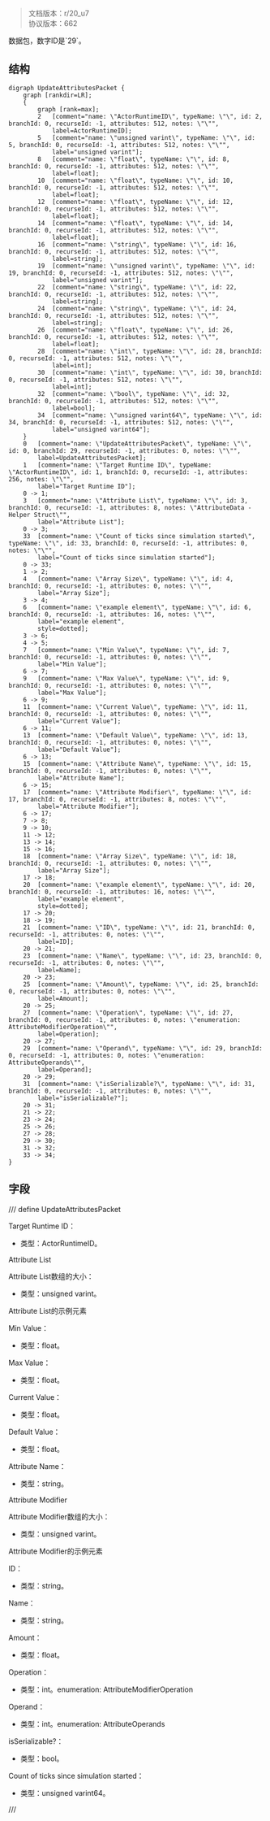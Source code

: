 # <!-- md:samp UpdateAttributesPacket -->

> 文档版本：r/20_u7<br/>协议版本：662

<!-- md:samp UpdateAttributesPacket -->数据包，数字ID是`29`。

## 结构

```viz
digraph UpdateAttributesPacket {
	graph [rankdir=LR];
	{
		graph [rank=max];
		2	[comment="name: \"ActorRuntimeID\", typeName: \"\", id: 2, branchId: 0, recurseId: -1, attributes: 512, notes: \"\"",
			label=ActorRuntimeID];
		5	[comment="name: \"unsigned varint\", typeName: \"\", id: 5, branchId: 0, recurseId: -1, attributes: 512, notes: \"\"",
			label="unsigned varint"];
		8	[comment="name: \"float\", typeName: \"\", id: 8, branchId: 0, recurseId: -1, attributes: 512, notes: \"\"",
			label=float];
		10	[comment="name: \"float\", typeName: \"\", id: 10, branchId: 0, recurseId: -1, attributes: 512, notes: \"\"",
			label=float];
		12	[comment="name: \"float\", typeName: \"\", id: 12, branchId: 0, recurseId: -1, attributes: 512, notes: \"\"",
			label=float];
		14	[comment="name: \"float\", typeName: \"\", id: 14, branchId: 0, recurseId: -1, attributes: 512, notes: \"\"",
			label=float];
		16	[comment="name: \"string\", typeName: \"\", id: 16, branchId: 0, recurseId: -1, attributes: 512, notes: \"\"",
			label=string];
		19	[comment="name: \"unsigned varint\", typeName: \"\", id: 19, branchId: 0, recurseId: -1, attributes: 512, notes: \"\"",
			label="unsigned varint"];
		22	[comment="name: \"string\", typeName: \"\", id: 22, branchId: 0, recurseId: -1, attributes: 512, notes: \"\"",
			label=string];
		24	[comment="name: \"string\", typeName: \"\", id: 24, branchId: 0, recurseId: -1, attributes: 512, notes: \"\"",
			label=string];
		26	[comment="name: \"float\", typeName: \"\", id: 26, branchId: 0, recurseId: -1, attributes: 512, notes: \"\"",
			label=float];
		28	[comment="name: \"int\", typeName: \"\", id: 28, branchId: 0, recurseId: -1, attributes: 512, notes: \"\"",
			label=int];
		30	[comment="name: \"int\", typeName: \"\", id: 30, branchId: 0, recurseId: -1, attributes: 512, notes: \"\"",
			label=int];
		32	[comment="name: \"bool\", typeName: \"\", id: 32, branchId: 0, recurseId: -1, attributes: 512, notes: \"\"",
			label=bool];
		34	[comment="name: \"unsigned varint64\", typeName: \"\", id: 34, branchId: 0, recurseId: -1, attributes: 512, notes: \"\"",
			label="unsigned varint64"];
	}
	0	[comment="name: \"UpdateAttributesPacket\", typeName: \"\", id: 0, branchId: 29, recurseId: -1, attributes: 0, notes: \"\"",
		label=UpdateAttributesPacket];
	1	[comment="name: \"Target Runtime ID\", typeName: \"ActorRuntimeID\", id: 1, branchId: 0, recurseId: -1, attributes: 256, notes: \"\"",
		label="Target Runtime ID"];
	0 -> 1;
	3	[comment="name: \"Attribute List\", typeName: \"\", id: 3, branchId: 0, recurseId: -1, attributes: 8, notes: \"AttributeData - Helper Struct\"",
		label="Attribute List"];
	0 -> 3;
	33	[comment="name: \"Count of ticks since simulation started\", typeName: \"\", id: 33, branchId: 0, recurseId: -1, attributes: 0, notes: \"\"",
		label="Count of ticks since simulation started"];
	0 -> 33;
	1 -> 2;
	4	[comment="name: \"Array Size\", typeName: \"\", id: 4, branchId: 0, recurseId: -1, attributes: 0, notes: \"\"",
		label="Array Size"];
	3 -> 4;
	6	[comment="name: \"example element\", typeName: \"\", id: 6, branchId: 0, recurseId: -1, attributes: 16, notes: \"\"",
		label="example element",
		style=dotted];
	3 -> 6;
	4 -> 5;
	7	[comment="name: \"Min Value\", typeName: \"\", id: 7, branchId: 0, recurseId: -1, attributes: 0, notes: \"\"",
		label="Min Value"];
	6 -> 7;
	9	[comment="name: \"Max Value\", typeName: \"\", id: 9, branchId: 0, recurseId: -1, attributes: 0, notes: \"\"",
		label="Max Value"];
	6 -> 9;
	11	[comment="name: \"Current Value\", typeName: \"\", id: 11, branchId: 0, recurseId: -1, attributes: 0, notes: \"\"",
		label="Current Value"];
	6 -> 11;
	13	[comment="name: \"Default Value\", typeName: \"\", id: 13, branchId: 0, recurseId: -1, attributes: 0, notes: \"\"",
		label="Default Value"];
	6 -> 13;
	15	[comment="name: \"Attribute Name\", typeName: \"\", id: 15, branchId: 0, recurseId: -1, attributes: 0, notes: \"\"",
		label="Attribute Name"];
	6 -> 15;
	17	[comment="name: \"Attribute Modifier\", typeName: \"\", id: 17, branchId: 0, recurseId: -1, attributes: 8, notes: \"\"",
		label="Attribute Modifier"];
	6 -> 17;
	7 -> 8;
	9 -> 10;
	11 -> 12;
	13 -> 14;
	15 -> 16;
	18	[comment="name: \"Array Size\", typeName: \"\", id: 18, branchId: 0, recurseId: -1, attributes: 0, notes: \"\"",
		label="Array Size"];
	17 -> 18;
	20	[comment="name: \"example element\", typeName: \"\", id: 20, branchId: 0, recurseId: -1, attributes: 16, notes: \"\"",
		label="example element",
		style=dotted];
	17 -> 20;
	18 -> 19;
	21	[comment="name: \"ID\", typeName: \"\", id: 21, branchId: 0, recurseId: -1, attributes: 0, notes: \"\"",
		label=ID];
	20 -> 21;
	23	[comment="name: \"Name\", typeName: \"\", id: 23, branchId: 0, recurseId: -1, attributes: 0, notes: \"\"",
		label=Name];
	20 -> 23;
	25	[comment="name: \"Amount\", typeName: \"\", id: 25, branchId: 0, recurseId: -1, attributes: 0, notes: \"\"",
		label=Amount];
	20 -> 25;
	27	[comment="name: \"Operation\", typeName: \"\", id: 27, branchId: 0, recurseId: -1, attributes: 0, notes: \"enumeration: AttributeModifierOperation\"",
		label=Operation];
	20 -> 27;
	29	[comment="name: \"Operand\", typeName: \"\", id: 29, branchId: 0, recurseId: -1, attributes: 0, notes: \"enumeration: AttributeOperands\"",
		label=Operand];
	20 -> 29;
	31	[comment="name: \"isSerializable?\", typeName: \"\", id: 31, branchId: 0, recurseId: -1, attributes: 0, notes: \"\"",
		label="isSerializable?"];
	20 -> 31;
	21 -> 22;
	23 -> 24;
	25 -> 26;
	27 -> 28;
	29 -> 30;
	31 -> 32;
	33 -> 34;
}

```

## 字段

/// define
UpdateAttributesPacket

Target Runtime ID：[<!-- md:samp ActorRuntimeID -->](refs/protocols/types/actorruntimeid.md)

- 类型：ActorRuntimeID。

Attribute List

Attribute List数组的大小：<!-- md:samp unsigned varint -->

- 类型：unsigned varint。

Attribute List的示例元素

Min Value：<!-- md:samp float -->

- 类型：float。

Max Value：<!-- md:samp float -->

- 类型：float。

Current Value：<!-- md:samp float -->

- 类型：float。

Default Value：<!-- md:samp float -->

- 类型：float。

Attribute Name：<!-- md:samp string -->

- 类型：string。

Attribute Modifier

Attribute Modifier数组的大小：<!-- md:samp unsigned varint -->

- 类型：unsigned varint。

Attribute Modifier的示例元素

ID：<!-- md:samp string -->

- 类型：string。

Name：<!-- md:samp string -->

- 类型：string。

Amount：<!-- md:samp float -->

- 类型：float。

Operation：<!-- md:samp int -->

- 类型：int。enumeration: AttributeModifierOperation

Operand：<!-- md:samp int -->

- 类型：int。enumeration: AttributeOperands

isSerializable?：<!-- md:samp bool -->

- 类型：bool。

Count of ticks since simulation started：<!-- md:samp unsigned varint64 -->

- 类型：unsigned varint64。


///
